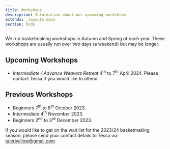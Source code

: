 ```yaml
---
title: Workshops
description: Information about our upcoming workshops
extends: _layouts.main
section: body
---
```


<x-img src="/assets/img/IMG_20211204_155415838.jpg" caption="" class="float-right w-1/3 mx-2 my-2"/>

We run basketmaking workshops in Autumn and Spring of each year. These workshops are usually run over two days (a weekend) but may be longer.

## Upcoming Workshops 

 - *Intermediate / Advance Weavers Retreat* 4<sup>th</sup> to 7<sup>th</sup> April 2024. Please contact Tessa if you would like to attend. 

## Previous Workshops

 - Beginners 7<sup>th</sup> to 8<sup>th</sup> October 2023.
 - Intermediate 4<sup>th</sup> November 2023.
 - Beginners 2<sup>nd</sup> to 3<sup>rd</sup> December 2023.

If you would like to get on the wait list for the 2023/24 basketmaking season, please send your contact details to Tessa via taieriwillow@gmail.com

